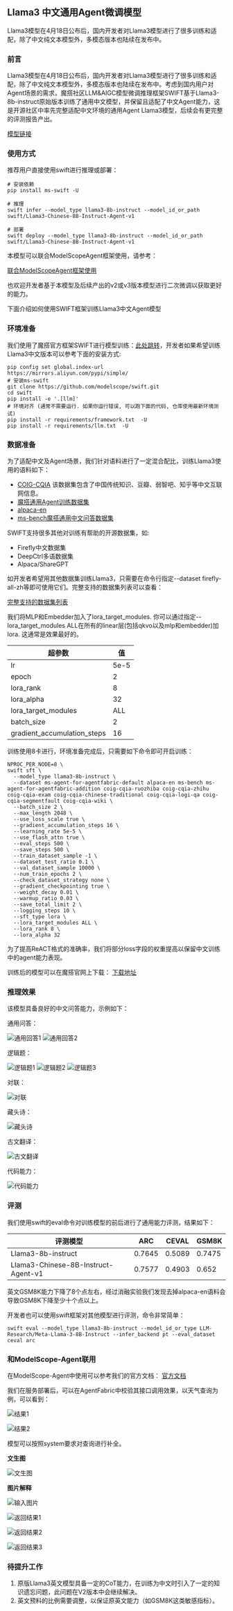 ## Llama3 中文通用Agent微调模型

Llama3模型在4月18日公布后，国内开发者对Llama3模型进行了很多训练和适配，除了中文纯文本模型外，多模态版本也陆续在发布中。

### 前言

Llama3模型在4月18日公布后，国内开发者对Llama3模型进行了很多训练和适配，除了中文纯文本模型外，多模态版本也陆续在发布中。考虑到国内用户对Agent场景的需求，魔搭社区LLM&AIGC模型微调推理框架SWIFT基于Llama3-8b-instruct原始版本训练了通用中文模型，并保留且适配了中文Agent能力，这是开源社区中率先完整适配中文环境的通用Agent Llama3模型，后续会有更完整的评测报告产出。

[模型链接](https://modelscope.cn/models/swift/Llama3-Chinese-8B-Instruct-Agent-v1/summary)

### 使用方式

推荐用户直接使用swift进行推理或部署：

```shell
# 安装依赖
pip install ms-swift -U
```

```shell
# 推理
swift infer --model_type llama3-8b-instruct --model_id_or_path swift/Llama3-Chinese-8B-Instruct-Agent-v1
```

```shell
# 部署
swift deploy --model_type llama3-8b-instruct --model_id_or_path swift/Llama3-Chinese-8B-Instruct-Agent-v1
```

本模型可以联合ModelScopeAgent框架使用，请参考：

[联合ModelScopeAgent框架使用](https://github.com/modelscope/swift/blob/main/docs/source/LLM/Agent%E5%BE%AE%E8%B0%83%E6%9C%80%E4%BD%B3%E5%AE%9E%E8%B7%B5.md#%E6%90%AD%E9%85%8Dmodelscope-agent%E4%BD%BF%E7%94%A8)

也欢迎开发者基于本模型及后续产出的v2或v3版本模型进行二次微调以获取更好的能力。

下面介绍如何使用SWIFT框架训练Llama3中文Agent模型

### 环境准备

我们使用了魔搭官方框架SWIFT进行模型训练：[此处跳转](https://github.com/modelscope/swift/tree/main)，开发者如果希望训练Llama3中文版本可以参考下面的安装方式:

```shell
pip config set global.index-url https://mirrors.aliyun.com/pypi/simple/
# 安装ms-swift
git clone https://github.com/modelscope/swift.git
cd swift
pip install -e '.[llm]'
# 环境对齐 (通常不需要运行. 如果你运行错误, 可以跑下面的代码, 仓库使用最新环境测试)
pip install -r requirements/framework.txt  -U
pip install -r requirements/llm.txt  -U
```

### 数据准备

为了适配中文及Agent场景，我们针对语料进行了一定混合配比，训练Llama3使用的语料如下：

- [COIG-CQIA](https://modelscope.cn/datasets/AI-ModelScope/COIG-CQIA/summary) 该数据集包含了中国传统知识、豆瓣、弱智吧、知乎等中文互联网信息。
- [魔搭通用Agent训练数据集](https://modelscope.cn/datasets/AI-ModelScope/ms-agent-for-agentfabric/summary)
- [alpaca-en](https://modelscope.cn/datasets/AI-ModelScope/alpaca-gpt4-data-en/summary)
- [ms-bench魔搭通用中文问答数据集](https://modelscope.cn/datasets/iic/ms_bench/summary)

SWIFT支持很多其他对训练有帮助的开源数据集，如:
- Firefly中文数据集
- DeepCtrl多语数据集
- Alpaca/ShareGPT

如开发者希望用其他数据集训练Llama3，只需要在命令行指定--dataset firefly-all-zh等即可使用它们。完整支持的数据集列表可以查看：

[完整支持的数据集列表](https://github.com/modelscope/swift/blob/main/docs/source/LLM/%E6%94%AF%E6%8C%81%E7%9A%84%E6%A8%A1%E5%9E%8B%E5%92%8C%E6%95%B0%E6%8D%AE%E9%9B%86.md#%E6%95%B0%E6%8D%AE%E9%9B%86)

我们将MLP和Embedder加入了lora_target_modules. 你可以通过指定--lora_target_modules ALL在所有的linear层(包括qkvo以及mlp和embedder)加lora. 这通常是效果最好的。

| 超参数      | 值 |
| ----------- | ----------- |
| lr      | 5e-5       |
| epoch   | 2        |
| lora_rank | 8     |
| lora_alpha | 32 |
| lora_target_modules| ALL |
| batch_size| 2 |
| gradient_accumulation_steps | 16 |

训练使用8卡进行，环境准备完成后，只需要如下命令即可开启训练：

```shell
NPROC_PER_NODE=8 \
swift sft \
  --model_type llama3-8b-instruct \
  --dataset ms-agent-for-agentfabric-default alpaca-en ms-bench ms-agent-for-agentfabric-addition coig-cqia-ruozhiba coig-cqia-zhihu coig-cqia-exam coig-cqia-chinese-traditional coig-cqia-logi-qa coig-cqia-segmentfault coig-cqia-wiki \
  --batch_size 2 \
  --max_length 2048 \
  --use_loss_scale true \
  --gradient_accumulation_steps 16 \
  --learning_rate 5e-5 \
  --use_flash_attn true \
  --eval_steps 500 \
  --save_steps 500 \
  --train_dataset_sample -1 \
  --dataset_test_ratio 0.1 \
  --val_dataset_sample 10000 \
  --num_train_epochs 2 \
  --check_dataset_strategy none \
  --gradient_checkpointing true \
  --weight_decay 0.01 \
  --warmup_ratio 0.03 \
  --save_total_limit 2 \
  --logging_steps 10 \
  --sft_type lora \
  --lora_target_modules ALL \
  --lora_rank 8 \
  --lora_alpha 32
```

为了提高ReACT格式的准确率，我们将部分loss字段的权重提高以保留中文训练中的agent能力表现。

训练后的模型可以在魔搭官网上下载： [下载地址](https://modelscope.cn/models/swift/Llama3-Chinese-8B-Instruct-Agent-v1/summary)

### 推理效果

该模型具备良好的中文问答能力，示例如下：

通用问答：

![通用回答1](https://ucc.alicdn.com/pic/developer-ecology/umvm3uqpbgldm_48028fa857ce4308ba14ef80e8bb1952.png)
![通用回答2](https://ucc.alicdn.com/pic/developer-ecology/umvm3uqpbgldm_cf86fb4cffa14a1d956c6d5d15bfda2c.png)

逻辑题：

![逻辑题1](https://ucc.alicdn.com/pic/developer-ecology/umvm3uqpbgldm_0d8ccc38583a491a9d060a8e7d87ca07.png)
![逻辑题2](https://ucc.alicdn.com/pic/developer-ecology/umvm3uqpbgldm_4db5a56965ee409a9b3324809b22264a.png)
![逻辑题3](https://ucc.alicdn.com/pic/developer-ecology/umvm3uqpbgldm_3dfc1312acd549398c59dc2b6a9c9983.png)

对联：

![对联](https://ucc.alicdn.com/pic/developer-ecology/umvm3uqpbgldm_5be99d8ef7704354bf67c649d9e09b8d.png)

藏头诗：

![藏头诗](https://ucc.alicdn.com/pic/developer-ecology/umvm3uqpbgldm_c6368828deec4d06a111ebba06cbe757.png)

古文翻译：

![古文翻译](https://ucc.alicdn.com/pic/developer-ecology/umvm3uqpbgldm_3bae3959af4647fcab3c0707e1d9f15f.png)

代码能力：

![代码能力](https://ucc.alicdn.com/pic/developer-ecology/umvm3uqpbgldm_3d2b0b206d0f42b29f339fc7829ff1e3.png)

### 评测

我们使用swift的eval命令对训练模型的前后进行了通用能力评测，结果如下：

| 评测模型      | ARC | CEVAL | GSM8K |
| ----------- | ----------- | ----------- | ----------- |
| Llama3-8b-instruct      | 0.7645 | 0.5089 | 0.7475 |
| Llama3-Chinese-8B-Instruct-Agent-v1      | 0.7577 | 0.4903 | 0.652 |

英文GSM8K能力下降了8个点左右，经过消融实验我们发现去掉alpaca-en语料会导致GSM8K下降至少十个点以上。

开发者也可以使用swift框架对其他模型进行评测，命令非常简单：

```shell
swift eval --model_type llama3-8b-instruct --model_id_or_type LLM-Research/Meta-Llama-3-8B-Instruct --infer_backend pt --eval_dataset ceval arc
```

### 和ModelScope-Agent联用

在ModelScope-Agent中使用可以参考我们的官方文档： [官方文档](https://github.com/modelscope/swift/blob/main/docs/source/LLM/Agent%E5%BE%AE%E8%B0%83%E6%9C%80%E4%BD%B3%E5%AE%9E%E8%B7%B5.md#%E5%9C%A8%E5%91%BD%E4%BB%A4%E8%A1%8C%E4%B8%AD%E4%BD%BF%E7%94%A8agent)

我们在服务部署后，可以在AgentFabric中校验其接口调用效果，以天气查询为例，可以看到：

![结果1](https://ucc.alicdn.com/pic/developer-ecology/umvm3uqpbgldm_60c97d99bfe94c399b5b325e2c8f01be.png)

![结果2](https://ucc.alicdn.com/pic/developer-ecology/umvm3uqpbgldm_691859d448464f129a166c59ecb6ff29.png)

模型可以按照system要求对查询进行补全。

**文生图**

![文生图](https://ucc.alicdn.com/pic/developer-ecology/umvm3uqpbgldm_bcfbb71303224e1d8bcb1ce74aa23878.png)

**图片解释**

![输入图片](https://ucc.alicdn.com/pic/developer-ecology/umvm3uqpbgldm_22596052e9344af0897d88d3c25e264f.png)

![返回结果1](https://ucc.alicdn.com/pic/developer-ecology/umvm3uqpbgldm_0db1a3d819a04d3abdda3d70af296d1d.png)

![返回结果2](https://ucc.alicdn.com/pic/developer-ecology/umvm3uqpbgldm_afb4bf7b772e436db83ee7dbde29ca06.png)

![返回结果3](https://ucc.alicdn.com/pic/developer-ecology/umvm3uqpbgldm_9b065388cb274c5db157191c9e1a7a17.png)

### 待提升工作

1. 原版Llama3英文模型具备一定的CoT能力，在训练为中文时引入了一定的知识遗忘问题，此问题在V2版本中会继续解决。
2. 英文预料的比例需要调整，以保证原英文能力（如GSM8K这类敏感指标）。